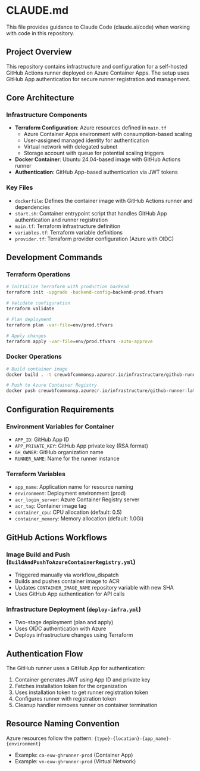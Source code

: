 # CLAUDE.md

This file provides guidance to Claude Code (claude.ai/code) when working with code in this repository.

## Project Overview

This repository contains infrastructure and configuration for a self-hosted GitHub Actions runner deployed on Azure Container Apps. The setup uses GitHub App authentication for secure runner registration and management.

## Core Architecture

### Infrastructure Components
- **Terraform Configuration**: Azure resources defined in `main.tf`
  - Azure Container Apps environment with consumption-based scaling
  - User-assigned managed identity for authentication
  - Virtual network with delegated subnet
  - Storage account with queue for potential scaling triggers
- **Docker Container**: Ubuntu 24.04-based image with GitHub Actions runner
- **Authentication**: GitHub App-based authentication via JWT tokens

### Key Files
- `dockerfile`: Defines the container image with GitHub Actions runner and dependencies
- `start.sh`: Container entrypoint script that handles GitHub App authentication and runner registration
- `main.tf`: Terraform infrastructure definition
- `variables.tf`: Terraform variable definitions
- `provider.tf`: Terraform provider configuration (Azure with OIDC)

## Development Commands

### Terraform Operations
```bash
# Initialize Terraform with production backend
terraform init -upgrade -backend-config=backend-prod.tfvars

# Validate configuration
terraform validate

# Plan deployment
terraform plan -var-file=env/prod.tfvars

# Apply changes
terraform apply -var-file=env/prod.tfvars -auto-approve
```

### Docker Operations
```bash
# Build container image
docker build . -t creuwbfcommonsp.azurecr.io/infrastructure/github-runner:latest

# Push to Azure Container Registry
docker push creuwbfcommonsp.azurecr.io/infrastructure/github-runner:latest
```

## Configuration Requirements

### Environment Variables for Container
- `APP_ID`: GitHub App ID
- `APP_PRIVATE_KEY`: GitHub App private key (RSA format)
- `GH_OWNER`: GitHub organization name
- `RUNNER_NAME`: Name for the runner instance

### Terraform Variables
- `app_name`: Application name for resource naming
- `environment`: Deployment environment (prod)
- `acr_login_server`: Azure Container Registry server
- `acr_tag`: Container image tag
- `container_cpu`: CPU allocation (default: 0.5)
- `container_memory`: Memory allocation (default: 1.0Gi)

## GitHub Actions Workflows

### Image Build and Push (`BuildAndPushToAzureContainerRegistry.yml`)
- Triggered manually via workflow_dispatch
- Builds and pushes container image to ACR
- Updates `CONTAINER_IMAGE_NAME` repository variable with new SHA
- Uses GitHub App authentication for API calls

### Infrastructure Deployment (`deploy-infra.yml`)
- Two-stage deployment (plan and apply)
- Uses OIDC authentication with Azure
- Deploys infrastructure changes using Terraform

## Authentication Flow

The GitHub runner uses a GitHub App for authentication:
1. Container generates JWT using App ID and private key
2. Fetches installation token for the organization
3. Uses installation token to get runner registration token
4. Configures runner with registration token
5. Cleanup handler removes runner on container termination

## Resource Naming Convention
Azure resources follow the pattern: `{type}-{location}-{app_name}-{environment}`
- Example: `ca-euw-ghrunner-prod` (Container App)
- Example: `vn-euw-ghrunner-prod` (Virtual Network)